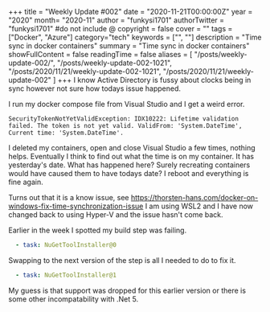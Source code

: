 +++
title = "Weekly Update #002"
date = "2020-11-21T00:00:00Z"
year = "2020"
month= "2020-11"
author = "funkysi1701"
authorTwitter = "funkysi1701" #do not include @
copyright = false
cover = ""
tags = ["Docker", "Azure"]
category="tech"
keywords = ["", ""]
description = "Time sync in docker containers"
summary = "Time sync in docker containers"
showFullContent = false
readingTime = false
aliases = [
    "/posts/weekly-update-002/",
    "/posts/weekly-update-002-1021",
    "/posts/2020/11/21/weekly-update-002-1021",
    "/posts/2020/11/21/weekly-update-002"
]
+++
I know Active Directory is fussy about clocks being in sync however not sure how todays issue happened. 

I run my docker compose file from Visual Studio and I get a weird error.

```
SecurityTokenNotYetValidException: IDX10222: Lifetime validation failed. The token is not yet valid. ValidFrom: 'System.DateTime', Current time: 'System.DateTime'.
```

I deleted my containers, open and close Visual Studio a few times, nothing helps. Eventually I think to find out what the time is on my container. It has yesterday's date. What has happened here? Surely recreating containers would have caused them to have todays date? I reboot and everything is fine again.

Turns out that it is a know issue, see https://thorsten-hans.com/docker-on-windows-fix-time-synchronization-issue I am using WSL2 and I have now changed back to using Hyper-V and the issue hasn't come back.

Earlier in the week I spotted my build step was failing.

```yaml
  - task: NuGetToolInstaller@0
```

Swapping to the next version of the step is all I needed to do to fix it.

```yaml
  - task: NuGetToolInstaller@1
```
My guess is that support was dropped for this earlier version or there is some other incompatability with .Net 5.


